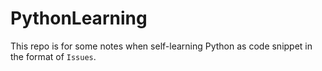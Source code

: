 # PythonLearning
This repo is for some notes when self-learning Python as code snippet in the format of `Issues`.
